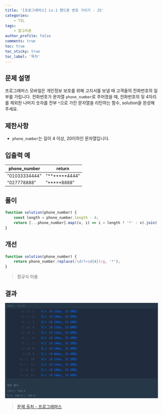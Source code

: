 ```yaml
---
title: '[프로그래머스] Lv.1 핸드폰 번호 가리기 - JS'
categories:
    - TIL
tags:
    - 알고리즘
author_profile: false
comments: true
toc: true
toc_sticky: true
toc_label: '목차'
---
```


## 문제 설명
프로그래머스 모바일은 개인정보 보호를 위해 고지서를 보낼 때 고객들의 전화번호의 일부를 가립니다.
전화번호가 문자열 `phone_number`로 주어졌을 때, 전화번호의 뒷 4자리를 제외한 나머지 숫자를 전부 `*`으로 가린 문자열을 리턴하는 함수, solution을 완성해주세요.

## 제한사항
* `phone_number`는 길이 4 이상, 20이하인 문자열입니다.

## 입출력 예

| phone_number  | return        |
|---------------|---------------|
| "01033334444" | "*******4444" |
| "027778888"   | "*****8888"   |

## 풀이
```javascript
function solution(phone_number) {
    const length = phone_number.length - 4;
    return [...phone_number].map((v, i) => i < length ? '*' : v).join('');
}
```

## 개선
```javascript
function solution(phone_number) {
    return phone_number.replace(/\d(?=\d{4})/g, '*');
}
```
> 정규식 이용

## 결과
![result](/assets/images/2023/08-21/algorithm-18-result.png)

>[문제 출처 - 프로그래머스](https://school.programmers.co.kr/learn/courses/30/lessons/12948)